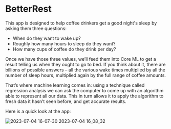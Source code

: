 # BetterRest
This app is designed to help coffee drinkers get a good night's sleep by asking them three questions:
- When do they want to wake up?
- Roughly how many hours to sleep do they want?
- How many cups of coffee do they drink per day?

Once we have those three values, we’ll feed them into Core ML to get a result telling us when they ought to go to bed. If you think about it, there are billions of possible answers – all the various wake times multiplied by all the number of sleep hours, multiplied again by the full range of coffee amounts.

That’s where machine learning comes in: using a technique called regression analysis we can ask the computer to come up with an algorithm able to represent all our data. This in turn allows it to apply the algorithm to fresh data it hasn’t seen before, and get accurate results.

Here is a quick look at the app:

![2023-07-04 16-07-30 2023-07-04 16_08_32](https://github.com/akashsheelavant/BetterSleep/assets/52631413/c43c4bd7-0491-4bc1-9799-eb41fdbc5faa)


